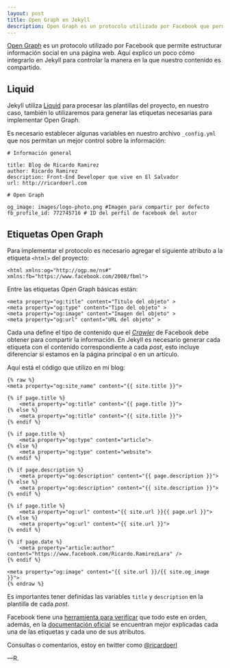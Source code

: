```yaml
---
layout: post
title: Open Graph en Jekyll
description: Open Graph es un protocolo utilizado por Facebook que permite estruturar informacion social en una pagina web. Aqui explico un poco como implementarlo en Jekyll.
---
```


[Open Graph](http://ogp.me/) es un protocolo utilizado por Facebook que permite estructurar información social en una página web. Aquí explico un poco cómo integrarlo en Jekyll para controlar la manera en la que nuestro contenido es compartido.

## Liquid

Jekyll utiliza [Liquid](http://docs.shopify.com/themes/liquid-basics/output) para procesar las plantillas del proyecto, en nuestro caso, también lo utilizaremos para generar las etiquetas necesarias para implementar Open Graph.

Es necesario establecer algunas variables en nuestro archivo `_config.yml` que nos permitan un mejor control sobre la información:

```
# Información general

title: Blog de Ricardo Ramirez
author: Ricardo Ramirez
description: Front-End Developer que vive en El Salvador
url: http://ricardoerl.com

# Open Graph

og_image: images/logo-photo.png #Imagen para compartir por defecto
fb_profile_id: 772745716 # ID del perfil de facebook del autor

```

## Etiquetas Open Graph

Para implementar el protocolo es necesario agregar el siguiente atributo a la etiqueta `<html>` del proyecto:

```
<html xmlns:og="http://ogp.me/ns#" xmlns:fb="https://www.facebook.com/2008/fbml">
```

Entre las etiquetas Open Graph básicas están:

```
<meta property="og:title" content="Titulo del objeto" >
<meta property="og:type" content="Tipo del objeto" >
<meta property="og:image" content="Imagen del objeto" >
<meta property="og:url" content="URL del objeto" >
```

Cada una define el tipo de contenido que el [*Crawler*](http://es.wikipedia.org/wiki/Ara%C3%B1a_web) de Facebook debe obtener para compartir la información. En Jekyll es necesario generar cada etiqueta con el contenido correspondiente a cada *post*, esto incluye diferenciar si estamos en la página principal o en un artículo. 

Aquí está el código que utilizo en mi blog:

```
{% raw %}
<meta property="og:site_name" content="{{ site.title }}">

{% if page.title %}
	<meta property="og:title" content="{{ page.title }}">
{% else %}
	<meta property="og:title" content="{{ site.title }}">
{% endif %}

{% if page.title %}
	<meta property="og:type" content="article">
{% else %}
	<meta property="og:type" content="website">
{% endif %}

{% if page.description %}
	<meta property="og:description" content="{{ page.description }}">
{% else %}
	<meta property="og:description" content="{{ site.description }}">
{% endif %}

{% if page.title %}
	<meta property="og:url" content="{{ site.url }}{{ page.url }}">
{% else %}
	<meta property="og:url" content="{{ site.url }}">
{% endif %}

{% if page.date %}
	<meta property="article:author" content="https://www.facebook.com/Ricardo.RamirezLara" />
{% endif %}

<meta property="og:image" content="{{ site.url }}/{{ site.og_image }}">
{% endraw %} 
```

Es importantes tener definidas las variables `title` y `description` en la plantilla de cada *post*.

Facebook tiene una [herramienta para verificar](https://developers.facebook.com/tools/debug/) que todo este en orden, además, en la [documentación oficial](https://developers.facebook.com/docs/opengraph/howtos/maximizing-distribution-media-content/) se encuentran mejor explicadas cada una de las etiquetas y cada uno de sus atributos.

Consultas o comentarios, estoy en twitter como [@ricardoerl](https://twitter.com/ricardoerl)

&mdash;R.